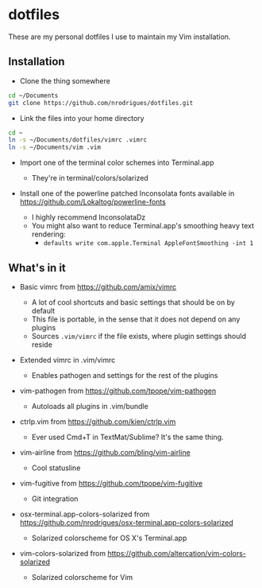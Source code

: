 # dotfiles

These are my personal dotfiles I use to maintain my Vim installation.

## Installation

* Clone the thing somewhere
```sh
cd ~/Documents
git clone https://github.com/nrodrigues/dotfiles.git
```

* Link the files into your home directory
```sh
cd ~
ln -s ~/Documents/dotfiles/vimrc .vimrc
ln -s ~/Documents/vim .vim
```

* Import one of the terminal color schemes into Terminal.app
  * They're in terminal/colors/solarized

* Install one of the powerline patched Inconsolata fonts available in https://github.com/Lokaltog/powerline-fonts
  * I highly recommend InconsolataDz
  * You might also want to reduce Terminal.app's smoothing heavy text rendering:
    * `defaults write com.apple.Terminal AppleFontSmoothing -int 1`

## What's in it

* Basic vimrc from https://github.com/amix/vimrc
  * A lot of cool shortcuts and basic settings that should be on by default
  * This file is portable, in the sense that it does not depend on any plugins
  * Sources `.vim/vimrc` if the file exists, where plugin settings should reside

* Extended vimrc in .vim/vimrc
  * Enables pathogen and settings for the rest of the plugins

* vim-pathogen from https://github.com/tpope/vim-pathogen
  * Autoloads all plugins in .vim/bundle

* ctrlp.vim from https://github.com/kien/ctrlp.vim
  * Ever used Cmd+T in TextMat/Sublime? It's the same thing.

* vim-airline from https://github.com/bling/vim-airline
  * Cool statusline

* vim-fugitive from https://github.com/tpope/vim-fugitive
  * Git integration

* osx-terminal.app-colors-solarized from https://github.com/nrodrigues/osx-terminal.app-colors-solarized
  * Solarized colorscheme for OS X's Terminal.app

* vim-colors-solarized from https://github.com/altercation/vim-colors-solarized
  * Solarized colorscheme for Vim

